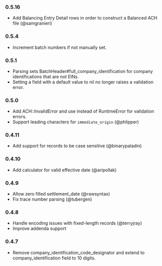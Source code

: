 ### 0.5.16

- Add Balancing Entry Detail rows in order to construct a Balanced ACH file
  (@samgranieri)

### 0.5.4

- Increment batch numbers if not manually set.

### 0.5.1

- Parsing sets BatchHeader#full_company_identification for company
  identifications that are not EINs.
- Setting a field with a default value to nil no longer raises a validation
  error.

### 0.5.0

* Add ACH::InvalidError and use instead of RuntimeError for validation errors.
* Support leading characters for `immediate_origin` (@phlipper)

### 0.4.11

* Add support for records to be case sensitive (@binarypaladin)

### 0.4.10

* Add calculator for valid effective date (@aripollak)

### 0.4.9

* Allow zero filled settlement_date (@rawsyntax)
* Fix trace number parsing (@tubergen)

### 0.4.8

* Handle encoding issues with fixed-length records (@terryjray)
* Improve addenda support

### 0.4.7

* Remove company_identification_code_designator and extend to
  company_identification field to 10 digits.

